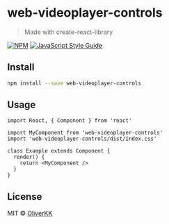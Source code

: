 # web-videoplayer-controls

> Made with create-react-library

[![NPM](https://img.shields.io/npm/v/web-videoplayer-controls.svg)](https://www.npmjs.com/package/web-videoplayer-controls) [![JavaScript Style Guide](https://img.shields.io/badge/code_style-standard-brightgreen.svg)](https://standardjs.com)

## Install

```bash
npm install --save web-videoplayer-controls
```

## Usage

```tsx
import React, { Component } from 'react'

import MyComponent from 'web-videoplayer-controls'
import 'web-videoplayer-controls/dist/index.css'

class Example extends Component {
  render() {
    return <MyComponent />
  }
}
```

## License

MIT © [OliverKK](https://github.com/OliverKK)
